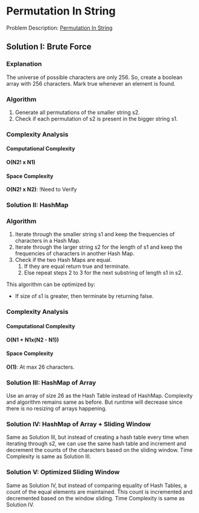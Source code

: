 # Permutation In String

Problem Description: [Permutation In String](https://leetcode.com/problems/permutation-in-string/)

## Solution I: Brute Force

### Explanation

The universe of possible characters are only 256. So, create a boolean array with 256 characters. Mark true whenever an
element is found.

### Algorithm

1. Generate all permutations of the smaller string s2.
2. Check if each permutation of s2 is present in the bigger string s1.

### Complexity Analysis

#### Computational Complexity

**O(N2! x N1)**

#### Space Complexity

**O(N2! x N2)**: !Need to Verify

### Solution II: HashMap

### Algorithm

1. Iterate through the smaller string s1 and keep the frequencies of characters in a Hash Map.
2. Iterate through the larger string s2 for the length of s1 and keep the frequencies of characters in another Hash Map.
3. Check if the two Hash Maps are equal.
    1. If they are equal return true and terminate.
    2. Else repeat steps 2 to 3 for the next substring of length s1 in s2.

This algorithm can be optimized by:

* If size of s1 is greater, then terminate by returning false.

### Complexity Analysis

#### Computational Complexity

**O(N1 + N1x(N2 - N1))**

#### Space Complexity

**O(1)**: At max 26 characters.

### Solution III: HashMap of Array

Use an array of size 26 as the Hash Table instead of HashMap. Complexity and algorithm remains same as before. But
runtime will decrease since there is no resizing of arrays happening.

### Solution IV: HashMap of Array + Sliding Window

Same as Solution III, but instead of creating a hash table every time when iterating through s2, we can use the same
hash table and increment and decrement the counts of the characters based on the sliding window. Time Complexity is same
as Solution III.

### Solution V: Optimized Sliding Window

Same as Solution IV, but instead of comparing equality of Hash Tables, a count of the equal elements are maintained.
This count is incremented and decremented based on the window sliding. Time Complexity is same
as Solution IV.
